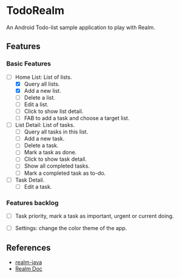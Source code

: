 # TodoRealm
An Android Todo-list sample application to play with Realm.

## Features
### Basic Features
- [ ] Home List: List of lists.
    - [x] Query all lists.
    - [x] Add a new list.
    - [ ] Delete a list.
    - [ ] Edit a list.
    - [ ] Click to show list detail.
    - [ ] FAB to add a task and choose a target list.
- [ ] List Detail: List of tasks.
    - [ ] Query all tasks in this list.
    - [ ] Add a new task.
    - [ ] Delete a task.
    - [ ] Mark a task as done.
    - [ ] Click to show task detail.
    - [ ] Show all completed tasks.
    - [ ] Mark a completed task as to-do.
- [ ] Task Detail.
    - [ ] Edit a task.

### Features backlog
- [ ] Task priority, mark a task as important, urgent or current doing.
- [ ] Settings: change the color theme of the app.


## References
- [realm-java](https://github.com/realm/realm-java)
- [Realm Doc](https://realm.io/docs/java/latest/)